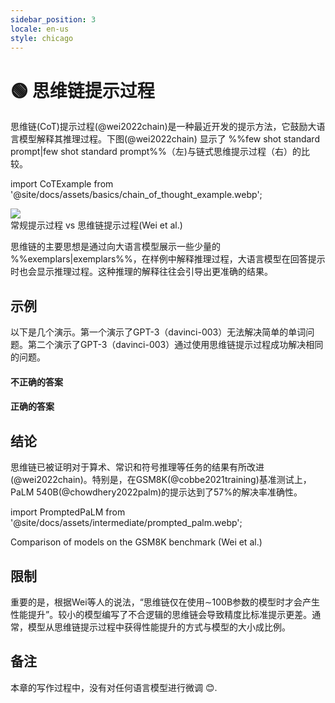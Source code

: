 ```yaml
---
sidebar_position: 3
locale: en-us
style: chicago
---
```


# 🟢 思维链提示过程

思维链(CoT)提示过程(@wei2022chain)是一种最近开发的提示方法，它鼓励大语言模型解释其推理过程。下图(@wei2022chain) 显示了 %%few shot standard prompt|few shot standard prompt%%（左)与链式思维提示过程（右）的比较。

import CoTExample from '@site/docs/assets/basics/chain_of_thought_example.webp';

<div style={{textAlign: 'center'}}>
  <img src={CoTExample} style={{width: "750px"}}/>
</div>

<div style={{textAlign: 'center'}}>
常规提示过程 vs 思维链提示过程(Wei et al.)
</div>

思维链的主要思想是通过向大语言模型展示一些少量的 %%exemplars|exemplars%%，在样例中解释推理过程，大语言模型在回答提示时也会显示推理过程。这种推理的解释往往会引导出更准确的结果。

## 示例

以下是几个演示。第一个演示了GPT-3（davinci-003）无法解决简单的单词问题。第二个演示了GPT-3（davinci-003）通过使用思维链提示过程成功解决相同的问题。

#### 不正确的答案

<div trydyno-embed="" openai-model="text-davinci-003" initial-prompt="哪种方法是更快的上班方式？\n选项1：乘坐1000分钟的公共汽车，然后半小时的火车，最后10分钟的自行车骑行。\n选项2：乘坐800分钟的公共汽车，然后1小时的火车，最后30分钟的自行车骑行。" initial-response="选项1是更快的上班方式。" max-tokens="256" box-rows="7" model-temp="0" top-p="0"></div>

#### 正确的答案

<div trydyno-embed="" openai-model="text-davinci-003" initial-prompt="哪种方法是更快的回家方式？\n选项1：乘坐10分钟的公共汽车，然后40分钟的公共汽车，最后10分钟的火车。\n选项2：乘坐90分钟的火车，然后骑行45分钟，最后10分钟的公共汽车。\n选项1需要60分钟，即10+40+10 = 60分钟。\n选项2需要145分钟，即90+45+10=145分钟。\n由于选项1需要60分钟，选项2需要145分钟，因此选项1更快。\n\n哪种方法是更快的上班方式？\n选项1：乘坐1000分钟的公共汽车，然后半小时的火车，最后10分钟的自行车骑行。\n选项2：乘坐800分钟的公共汽车，然后1小时的火车，最后30分钟的自行车骑行。" initial-response="选项1需要1000+30+10 = 1040分钟。
选项2需要800+60+30 = 890分钟。由于选项2需要890分钟，选项1需要1040分钟，因此选项2更快。" max-tokens="256" box-rows="18" model-temp="0" top-p="0"></div>

## 结论

思维链已被证明对于算术、常识和符号推理等任务的结果有所改进(@wei2022chain)。特别是，在GSM8K(@cobbe2021training)基准测试上，PaLM 540B(@chowdhery2022palm)的提示达到了57%的解决率准确性。

import PromptedPaLM from '@site/docs/assets/intermediate/prompted_palm.webp';

<div style={{textAlign: 'center'}}>
  <LazyLoadImage src={PromptedPaLM} style={{width: "300px"}} />
</div>

<div style={{textAlign: 'center'}}>
Comparison of models on the GSM8K benchmark (Wei et al.)
</div>

## 限制

重要的是，根据Wei等人的说法，“思维链仅在使用∼100B参数的模型时才会产生性能提升”。较小的模型编写了不合逻辑的思维链会导致精度比标准提示更差。通常，模型从思维链提示过程中获得性能提升的方式与模型的大小成比例。


## 备注

本章的写作过程中，没有对任何语言模型进行微调 😊.